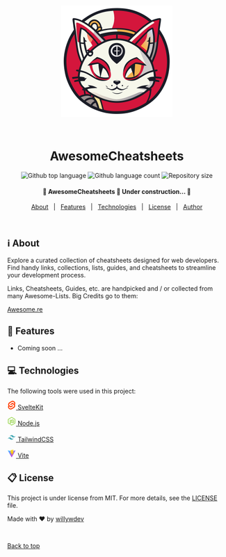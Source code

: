 <div align="center" id="top"> 
  <img src="static/favicon.svg" width="256px" alt="AwesomeCheatsheets" />

&#xa0;

  <!-- <a href="https://awesomecheatsheets.netlify.app">Demo</a> -->
</div>

<h1 align="center">AwesomeCheatsheets</h1>

<p align="center">
  <img alt="Github top language" src="https://img.shields.io/github/languages/top/willywdev/awesome-cheatsheets?color=56BEB8">

  <img alt="Github language count" src="https://img.shields.io/github/languages/count/willywdev/awesome-cheatsheets?color=56BEB8">

  <img alt="Repository size" src="https://img.shields.io/github/repo-size/willywdev/awesome-cheatsheets?color=56BEB8">

  <!-- <img alt="Github stars" src="https://img.shields.io/github/stars/willywdev/awesomecheatsheets?color=56BEB8" /> -->

</p>

<!-- Status -->

<h4 align="center">
	🚧  AwesomeCheatsheets 🚀 Under construction...  🚧
</h4>

<p align="center">
  <a href="#dart-about">About</a> &#xa0; | &#xa0; 
  <a href="#sparkles-features">Features</a> &#xa0; | &#xa0;
  <a href="#rocket-technologies">Technologies</a> &#xa0; | &#xa0;
  <a href="#memo-license">License</a> &#xa0; | &#xa0;
  <a href="https://github.com/willywdev" target="_blank">Author</a>
</p>

<br>

## ℹ️ About

Explore a curated collection of cheatsheets designed for web developers. Find handy links, collections, lists, guides, and cheatsheets to streamline your development process.

Links, Cheatsheets, Guides, etc. are handpicked and / or collected from many Awesome-Lists. Big Credits go to them:

[Awesome.re](https://github.com/sindresorhus/awesome)

## 🎯 Features

- Coming soon ...

## 💻 Technologies

The following tools were used in this project:

<svg xmlns="http://www.w3.org/2000/svg" width="20" height="20" viewBox="0 0 128 128"><path fill="#ff3e00" d="M110.43 16.936C98.553-.076 75.09-5.118 58.13 5.696l-29.792 19a34.198 34.198 0 0 0-15.48 22.897a25.478 30.64 0 0 0-.572 6.396a36.15 36.15 0 0 0 4.163 16.73A34.396 34.396 0 0 0 11.34 83.5a25.348 30.483 0 0 0 .345 14.412a36.48 36.48 0 0 0 5.9 13.152c11.878 17.01 35.394 22.053 52.3 11.24l29.762-19.001a34.128 34.128 0 0 0 15.438-22.918a35.52 35.52 0 0 0 .572-6.386a36.183 36.183 0 0 0-4.112-16.71a34.396 34.396 0 0 0 5.112-12.77c.369-2.11.557-4.245.562-6.386a36.41 36.41 0 0 0-6.787-21.178z"/><path fill="#fff" d="M55.219 112.662a28.463 34.23 0 0 1-5.954.76a23.638 23.638 0 0 1-19.435-10.187a21.89 21.89 0 0 1-4.08-12.74a15.658 18.83 0 0 1 .333-3.833a15.425 18.55 0 0 1 .72-2.782l.561-1.708l1.52 1.156a38.646 38.646 0 0 0 11.658 5.834l1.104.333l-.104 1.104v.573a6.625 6.625 0 0 0 1.228 3.854a7.092 7.092 0 0 0 2.538 2.288a8.262 9.936 0 0 0 3.312.837a8.251 9.923 0 0 0 1.79-.229a7.272 8.745 0 0 0 1.833-.802l29.76-19.094a6.258 6.258 0 0 0 2.904-5.302a6.62 6.62 0 0 0-1.26-3.844a7.137 7.137 0 0 0-2.553-2.252a8.313 9.997 0 0 0-3.307-.81a8.246 9.917 0 0 0-1.79.23a6.938 8.344 0 0 0-1.822.801l-11.346 7.25a24.376 29.314 0 0 1-6.048 2.656a23.643 23.643 0 0 1-25.39-9.416a21.944 21.944 0 0 1-4.08-12.74c.002-1.285.114-2.567.333-3.833a20.653 20.653 0 0 1 9.286-13.781l29.792-18.99a21.863 21.863 0 0 1 6.048-2.667a23.963 23.963 0 0 1 5.954-.75A23.675 23.675 0 0 1 98.22 24.745a21.937 21.937 0 0 1 4.029 12.75a15.748 18.939 0 0 1-.334 3.844a15.407 18.529 0 0 1-.718 2.781l-.562 1.708l-1.52-1.114a38.414 38.414 0 0 0-11.658-5.834l-1.104-.343l.104-1.105v-.572a6.7 6.7 0 0 0-1.228-3.865a7.128 7.128 0 0 0-2.55-2.25a8.309 9.992 0 0 0-3.3-.813a8.221 9.887 0 0 0-1.77.271a6.819 8.2 0 0 0-1.831.802l-29.793 18.99a5.88 7.071 0 0 0-1.836 1.79a4.75 5.713 0 0 0-.963 2.377a5.037 6.057 0 0 0-.136 1.104a6.62 6.62 0 0 0 1.228 3.844a7.116 7.116 0 0 0 2.549 2.25a8.299 9.98 0 0 0 3.301.812a8.247 9.918 0 0 0 1.79-.23a6.943 8.35 0 0 0 1.833-.801l11.367-7.292a24.218 29.125 0 0 1 6.048-2.656a28.526 34.305 0 0 1 5.954-.76A23.662 23.662 0 0 1 96.566 60.61a21.94 21.94 0 0 1 3.737 16.614a20.603 20.603 0 0 1-9.286 13.781l-29.74 18.99a24.308 29.233 0 0 1-6.057 2.667z"/></svg>[ SvelteKit](https://kit.svelte.dev/)

<svg xmlns="http://www.w3.org/2000/svg" width="20" height="20" viewBox="0 0 128 128"><path fill="#83CD29" d="M112.771 30.334L68.674 4.729c-2.781-1.584-6.402-1.584-9.205 0L14.901 30.334C12.031 31.985 10 35.088 10 38.407v51.142c0 3.319 2.084 6.423 4.954 8.083l11.775 6.688c5.628 2.772 7.617 2.772 10.178 2.772c8.333 0 13.093-5.039 13.093-13.828v-50.49c0-.713-.371-1.774-1.071-1.774h-5.623C42.594 41 41 42.061 41 42.773v50.49c0 3.896-3.524 7.773-10.11 4.48L18.723 90.73c-.424-.23-.723-.693-.723-1.181V38.407c0-.482.555-.966.982-1.213l44.424-25.561c.415-.235 1.025-.235 1.439 0l43.882 25.555c.42.253.272.722.272 1.219v51.142c0 .488.183.963-.232 1.198l-44.086 25.576c-.378.227-.847.227-1.261 0l-11.307-6.749c-.341-.198-.746-.269-1.073-.086c-3.146 1.783-3.726 2.02-6.677 3.043c-.726.253-1.797.692.41 1.929l14.798 8.754a9.294 9.294 0 0 0 4.647 1.246c1.642 0 3.25-.426 4.667-1.246l43.885-25.582c2.87-1.672 4.23-4.764 4.23-8.083V38.407c0-3.319-1.36-6.414-4.229-8.073zM77.91 81.445c-11.726 0-14.309-3.235-15.17-9.066c-.1-.628-.633-1.379-1.272-1.379h-5.731c-.709 0-1.279.86-1.279 1.566c0 7.466 4.059 16.512 23.453 16.512c14.039 0 22.088-5.455 22.088-15.109c0-9.572-6.467-12.084-20.082-13.886c-13.762-1.819-15.16-2.738-15.16-5.962c0-2.658 1.184-6.203 11.374-6.203c9.105 0 12.461 1.954 13.842 8.091c.118.577.645.991 1.24.991h5.754c.354 0 .692-.143.94-.396c.24-.272.367-.613.335-.979c-.891-10.568-7.912-15.493-22.112-15.493c-12.631 0-20.166 5.334-20.166 14.275c0 9.698 7.497 12.378 19.622 13.577c14.505 1.422 15.633 3.542 15.633 6.395c0 4.955-3.978 7.066-13.309 7.066z"/></svg>[ Node.js](https://nodejs.org/en/)

<svg xmlns="http://www.w3.org/2000/svg" width="20" height="20" viewBox="0 0 32 32"><path fill="#44a8b3" d="M9 13.7q1.4-5.6 7-5.6c5.6 0 6.3 4.2 9.1 4.9q2.8.7 4.9-2.1q-1.4 5.6-7 5.6c-5.6 0-6.3-4.2-9.1-4.9q-2.8-.7-4.9 2.1Zm-7 8.4q1.4-5.6 7-5.6c5.6 0 6.3 4.2 9.1 4.9q2.8.7 4.9-2.1q-1.4 5.6-7 5.6c-5.6 0-6.3-4.2-9.1-4.9q-2.8-.7-4.9 2.1Z"/></svg>[ TailwindCSS](https://tailwindcss.com/)

<svg xmlns="http://www.w3.org/2000/svg" width="20" height="20" viewBox="0 0 32 32"><g fill="none"><path fill="url(#vscodeIconsFileTypeVite0)" d="m29.884 6.146l-13.142 23.5a.714.714 0 0 1-1.244.005L2.096 6.148a.714.714 0 0 1 .746-1.057l13.156 2.352a.714.714 0 0 0 .253 0l12.881-2.348a.714.714 0 0 1 .752 1.05z"/><path fill="url(#vscodeIconsFileTypeVite1)" d="M22.264 2.007L12.54 3.912a.357.357 0 0 0-.288.33l-.598 10.104a.357.357 0 0 0 .437.369l2.707-.625a.357.357 0 0 1 .43.42l-.804 3.939a.357.357 0 0 0 .454.413l1.672-.508a.357.357 0 0 1 .454.414l-1.279 6.187c-.08.387.435.598.65.267l.143-.222l7.925-15.815a.357.357 0 0 0-.387-.51l-2.787.537a.357.357 0 0 1-.41-.45l1.818-6.306a.357.357 0 0 0-.412-.45z"/><defs><linearGradient id="vscodeIconsFileTypeVite0" x1="6" x2="235" y1="33" y2="344" gradientTransform="translate(1.34 1.894) scale(.07142)" gradientUnits="userSpaceOnUse"><stop stop-color="#41D1FF"/><stop offset="1" stop-color="#BD34FE"/></linearGradient><linearGradient id="vscodeIconsFileTypeVite1" x1="194.651" x2="236.076" y1="8.818" y2="292.989" gradientTransform="translate(1.34 1.894) scale(.07142)" gradientUnits="userSpaceOnUse"><stop stop-color="#FFEA83"/><stop offset=".083" stop-color="#FFDD35"/><stop offset="1" stop-color="#FFA800"/></linearGradient></defs></g></svg>[ Vite](https://vitejs.dev/)

## 📋 License

This project is under license from MIT. For more details, see the [LICENSE](LICENSE.md) file.

Made with ❤️ by <a href="https://github.com/willywdev" target="_blank">willywdev</a>

&#xa0;

<a href="#top">Back to top</a>
